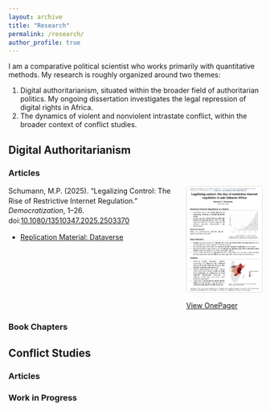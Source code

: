 ```yaml
---
layout: archive
title: "Research"
permalink: /research/
author_profile: true
---
```


<style>
  .publication-entry {
    display: flex;
    align-items: flex-start;
    margin-bottom: 1.5rem;
  }
  .publication-entry .info {
    flex: 1;
    line-height: 1.4;
  }
  .publication-entry .thumb {
    flex: 0 0 150px;
    margin-left: 1rem;
  }
  .publication-entry .thumb img {
    width: 150px; /* Slightly larger */
    height: auto;
    display: block;
    border-radius: 4px;
    border: 1px solid #ddd;
  }
</style>

I am a comparative political scientist who works primarily with quantitative methods. My research is roughly organized around two themes:
1. Digital authoritarianism, situated within the broader field of authoritarian politics. My ongoing dissertation investigates the legal repression of digital rights in Africa.
2. The dynamics of violent and nonviolent intrastate conflict, within the broader context of conflict studies.


## Digital Authoritarianism

### Articles

<div class="publication-entry">
  <div class="info">
    Schumann, M.P. (2025). “Legalizing Control: The Rise of Restrictive Internet Regulation.” <em>Democratization</em>, 1–26.
    doi:<a href="https://doi.org/10.1080/13510347.2025.2503370">10.1080/13510347.2025.2503370</a><br>
    <ul>
      <li><a href="https://dataverse.harvard.edu/">Replication Material: Dataverse</a></li>
    </ul>
  </div>
  <div class="thumb">
    <a href="/images/onepagers/Schumann-2025-1pager.png" target="_blank">
      <img src="/images/onepagers/Schumann-2025-1pager.png" alt="1-Pager thumbnail" />
    </a>
    <br>
    <a href="/images/onepagers/Schumann-2025-1pager.pdf" target="_blank">View OnePager</a>
  </div>
</div>

### Book Chapters


 


## Conflict Studies

### Articles 

### Work in Progress 


